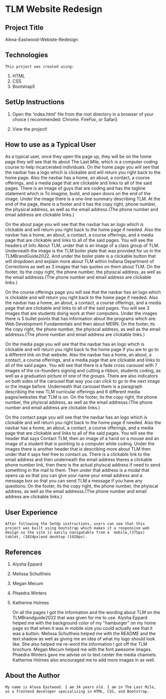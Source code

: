 # TLM Website Redesign

## Project Title

 Alexa-Eastwood-Webiste-Redesign
  

## Technologies
    This project was created using:
   1. HTML 
   2. CSS 
   3. Bootstrap5

## SetUp Instructions
   1. Open the 'index.html' file from the root directory in a browser of your choice ( recommended: Chrome. FireFox, or Safari)

   2. View the project!

## How to use as a Typical User

  As a typical user, once they open the page up, they will be on the home page they will see that its about The Last Mile, which is a computer coding course to help incarcerated individuals. On the home page you will see that the navbar has a logo which is clickable and will return you right back to the home page. Also the navbar has a home, an about, a contact, a course offerings, and a media page that are clickable and links to all of the said pages. There is an image of guys that are coding and has the tagline statement which is To imagine, build, and open doors on the end of the image. Under the image there is a one-line summary describing TLM. At the end of the page, there is a footer and it has the copy right, phone number, the physical address, as well as the email address.(The phone number and email address are clickable links.)

 On the about page you will see that the navbar has an logo which is clickable and will return you right back to the home page if needed. Also the navbar has a home, an about, a contact, a course offerings, and a media page that are clickable and links to all of the said pages. You will see the headers of Info About TLM, under that is an image of a class group of TLM. Underneath the image is the TLM boiler plate that was provided for us in the TLMBrandGuide2022. And under the boiler plate is a clickable button that will dropdown and explain more about TLM within Indiana Department of Corrections as well as 3 images that has quotes on them about TLM. On the footer, its the copy right, the phone number, the phyiscal address, as well as the email addresss.(The phone number and email address are clickable links.)

  On the course offerings page you will see that the navbar has an logo which is clickable and will return you right back to the home page if needed. Also the navbar has a home, an about, a contact, a course offerings, and a media page that are clickable and  links to all of the said pages. You will see 3 images that are students doing work at their computers. Under the images there is 5 bullet points that has information about the programs which are: Web Development Fundamentals and then about MERN. On the footer, its the copy right, the phone number, the phyiscal address, as well as the email addresss.(The phone number and email address are clickable links.)

  On the media page you will see that the navbar has an logo which is clickable and will return you right back to the home page if you are to go to a different link on that website. Also the navbar has a home, an about, a contact, a course offerings, and a media page that are clickable and links to all of the said pages. You will see that there is a fade cross carousel with 7 images of the co-founders signing and cutting a ribbon, students coding, as well as a graduation picture of one of the groups. There are also indicators on both sides of the carousel that way you can click to go to the next image or the image before. Underneath that carousel there is a paragraph describing the new TLM curricular offerings and 6 different media pages/websites that TLM is on. On the footer, its the copy right, the phone number, the phyiscal address, as well as the email addresss.(The phone number and email address are clickable links.)

 On the contact page you will see that the navbar has an logo which is clickable and will return you right back to the home page if needed. Also the navbar has a home, an about, a contact, a course offerings, and a media page that are clickable and links to all of the said pages. You will see the header that says Contact TLM, then an image of a hand on a mouse and an image of a student that is pointing to a computer while coding. Under the images there is another header that is describing more about TLM then under that it says feel free to contact us. There is a clickable link to the email address and then underneath the email address theres a clickable phone number link, then there is the actual phyiscal address if need to send something in the mail to them. Then under that address is a modal that opens up so that you can give your name your email address and a message box so that you can send TLM a message if you have any questions. On the footer, its the copy right, the phone number, the phyiscal address, as well as the email addresss.(The phone number and email address are clickable links.) 


## User Experience

    After following the SetUp instructions, users can see that this project was built using bootstrap which makes it a responsive web design so the site is easily navigatable from a  mobile,(375px) tablet, (1024px)and desktop (1920px).

## References
1. Alysha Eppard
2. Melissa Schultheis
3. Megan Mecum
4. Phaedra Winters
5. Katherine  Holmes


     On all the pages I got the information and the wording about TLM on the TLMBrandguide2022 that was given for me to use.
     Alysha Eppard helped me with the background color of my "hamburger" on my home page so that when it was in mobile size you could actually see that it was a button.
     Melissa Schultheis helped me with the README and the text shadow as well as giving me an idea of what my logo should look like. She also helped me re-word the information I got off the TLM brochure.
     Megan Mecum helped me with the font awesome images. 
     Phaedra Winters gave me advise on to text center the media channels. 
     Katherine Holmes also encouraged me to add more images in as well.

## About the Author

    My name is Alexa Eastwood. I am 34 years old. I am in The Last Mile, as a frontend developer specializing in HTML, CSS, and Bootstrap.